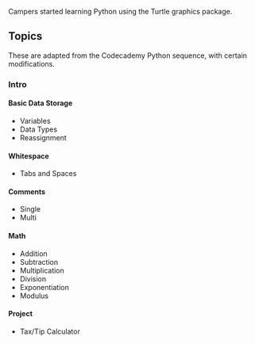 Campers started learning Python using the Turtle graphics package.

## Topics
These are adapted from the Codecademy Python sequence, with certain modifications.

### Intro

#### Basic Data Storage
* Variables
* Data Types
* Reassignment

#### Whitespace
* Tabs and Spaces

#### Comments
* Single
* Multi

#### Math
* Addition
* Subtraction
* Multiplication
* Division
* Exponentiation
* Modulus

#### Project
* Tax/Tip Calculator
